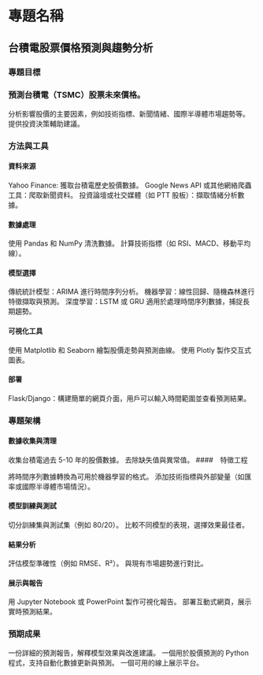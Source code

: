 #  專題名稱
## 台積電股票價格預測與趨勢分析

### 專題目標
### 預測台積電（TSMC）股票未來價格。
分析影響股價的主要因素，例如技術指標、新聞情緒、國際半導體市場趨勢等。
提供投資決策輔助建議。
### 方法與工具
#### 資料來源

Yahoo Finance: 獲取台積電歷史股價數據。
Google News API 或其他網絡爬蟲工具：爬取新聞資料。
投資論壇或社交媒體（如 PTT 股板）：擷取情緒分析數據。
#### 數據處理

使用 Pandas 和 NumPy 清洗數據。
計算技術指標（如 RSI、MACD、移動平均線）。
#### 模型選擇

傳統統計模型：ARIMA 進行時間序列分析。
機器學習：線性回歸、隨機森林進行特徵擷取與預測。
深度學習：LSTM 或 GRU 適用於處理時間序列數據，捕捉長期趨勢。
#### 可視化工具

使用 Matplotlib 和 Seaborn 繪製股價走勢與預測曲線。
使用 Plotly 製作交互式圖表。
#### 部署

Flask/Django：構建簡單的網頁介面，用戶可以輸入時間範圍並查看預測結果。


### 專題架構
#### 數據收集與清理

收集台積電過去 5-10 年的股價數據。
去除缺失值與異常值。
####　特徵工程

將時間序列數據轉換為可用於機器學習的格式。
添加技術指標與外部變量（如匯率或國際半導體市場情況）。
#### 模型訓練與測試

切分訓練集與測試集（例如 80/20）。
比較不同模型的表現，選擇效果最佳者。
#### 結果分析

評估模型準確性（例如 RMSE、R²）。
與現有市場趨勢進行對比。
#### 展示與報告

用 Jupyter Notebook 或 PowerPoint 製作可視化報告。
部署互動式網頁，展示實時預測結果。


### 預期成果
一份詳細的預測報告，解釋模型效果與改進建議。
一個用於股價預測的 Python 程式，支持自動化數據更新與預測。
一個可用的線上展示平台。